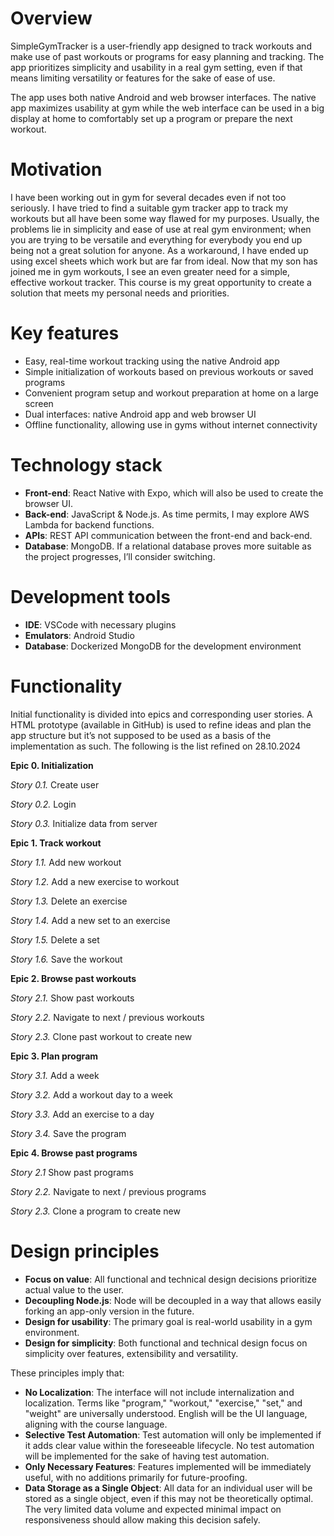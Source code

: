 # Overview

SimpleGymTracker is a user-friendly app designed to track workouts and make use of past workouts or programs for easy planning and tracking. The app prioritizes simplicity and usability in a real gym setting, even if that means limiting versatility or features for the sake of ease of use.

The app uses both native Android and web browser interfaces. The native app maximizes usability at gym while the web interface can be used in a big display at home to comfortably set up a program or prepare the next workout.

# Motivation

I have been working out in gym for several decades even if not too seriously. I have tried to find a suitable gym tracker app to track my workouts but all have been some way flawed for my purposes. Usually, the problems lie in simplicity and ease of use at real gym environment; when you are trying to be versatile and everything for everybody you end up being not a great solution for anyone. As a workaround, I have ended up using excel sheets which work but are far from ideal. Now that my son has joined me in gym workouts, I see an even greater need for a simple, effective workout tracker. This course is my great opportunity to create a solution that meets my personal needs and priorities.

# Key features

-   Easy, real-time workout tracking using the native Android app
-   Simple initialization of workouts based on previous workouts or saved programs
-   Convenient program setup and workout preparation at home on a large screen
-   Dual interfaces: native Android app and web browser UI
-   Offline functionality, allowing use in gyms without internet connectivity

# Technology stack

-   **Front-end**: React Native with Expo, which will also be used to create the browser UI.
-   **Back-end**: JavaScript & Node.js. As time permits, I may explore AWS Lambda for backend functions.
-   **APIs**: REST API communication between the front-end and back-end.
-   **Database**: MongoDB. If a relational database proves more suitable as the project progresses, I’ll consider switching.

# Development tools

-   **IDE**: VSCode with necessary plugins
-   **Emulators**: Android Studio
-   **Database**: Dockerized MongoDB for the development environment

# Functionality

Initial functionality is divided into epics and corresponding user stories. A HTML prototype (available in GitHub) is used to refine ideas and plan the app structure but it’s not supposed to be used as a basis of the implementation as such. The following is the list refined on 28.10.2024

**Epic 0. Initialization**

*Story 0.1.* Create user

*Story 0.2.* Login

*Story 0.3.* Initialize data from server

**Epic 1. Track workout**

*Story 1.1.* Add new workout

*Story 1.2.* Add a new exercise to workout

*Story 1.3.* Delete an exercise

*Story 1.4.* Add a new set to an exercise

*Story 1.5.* Delete a set

*Story 1.6.* Save the workout

**Epic 2. Browse past workouts**

*Story 2.1.* Show past workouts

*Story 2.2.* Navigate to next / previous workouts

*Story 2.3.* Clone past workout to create new

**Epic 3. Plan program**

*Story 3.1.* Add a week

*Story 3.2.* Add a workout day to a week

*Story 3.3.* Add an exercise to a day

*Story 3.4.* Save the program

**Epic 4. Browse past programs**

*Story 2.1* Show past programs

*Story 2.2.* Navigate to next / previous programs

*Story 2.3.* Clone a program to create new

# Design principles

-   **Focus on value**: All functional and technical design decisions prioritize actual value to the user.
-   **Decoupling Node.js**: Node will be decoupled in a way that allows easily forking an app-only version in the future.
-   **Design for usability**: The primary goal is real-world usability in a gym environment.
-   **Design for simplicity**: Both functional and technical design focus on simplicity over features, extensibility and versatility.

These principles imply that:

-   **No Localization**: The interface will not include internalization and localization. Terms like "program," "workout," "exercise," "set," and "weight" are universally understood. English will be the UI language, aligning with the course language.
-   **Selective Test Automation**: Test automation will only be implemented if it adds clear value within the foreseeable lifecycle. No test automation will be implemented for the sake of having test automation.
-   **Only Necessary Features**: Features implemented will be immediately useful, with no additions primarily for future-proofing.
-   **Data Storage as a Single Object**: All data for an individual user will be stored as a single object, even if this may not be theoretically optimal. The very limited data volume and expected minimal impact on responsiveness should allow making this decision safely.
